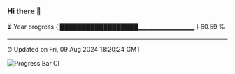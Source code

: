 ### Hi there 👋

⏳ Year progress { ██████████████████▁▁▁▁▁▁▁▁▁▁▁▁ } 60.59 %

---

⏰ Updated on Fri, 09 Aug 2024 18:20:24 GMT

![Progress Bar CI](https://github.com/liununu/liununu/workflows/Progress%20Bar%20CI/badge.svg)
